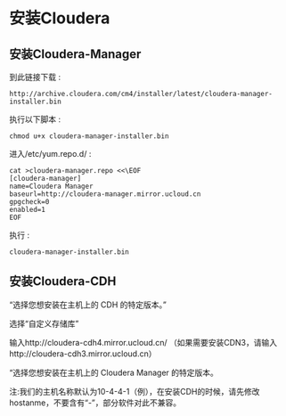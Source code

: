 # 安装Cloudera

## 安装Cloudera-Manager

到此链接下载 :

    http://archive.cloudera.com/cm4/installer/latest/cloudera-manager-installer.bin

执行以下脚本 :

    chmod u+x cloudera-manager-installer.bin

进入/etc/yum.repo.d/ :

    cat >cloudera-manager.repo <<\EOF
    [cloudera-manager]
    name=Cloudera Manager
    baseurl=http://cloudera-manager.mirror.ucloud.cn
    gpgcheck=0
    enabled=1
    EOF

执行 :

    cloudera-manager-installer.bin

## 安装Cloudera-CDH

“选择您想安装在主机上的 CDH 的特定版本。”

选择“自定义存储库”

输入http://cloudera-cdh4.mirror.ucloud.cn/
（如果需要安装CDN3，请输入http://cloudera-cdh3.mirror.ucloud.cn）

“选择您想安装在主机上的 Cloudera Manager 的特定版本。

注:我们的主机名称默认为10-4-4-1（例），在安装CDH的时候，请先修改hostanme，不要含有“-”，部分软件对此不兼容。
